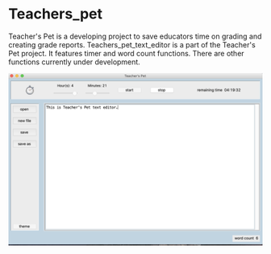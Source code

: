 # Teachers_pet
Teacher's Pet is a developing project to save educators time on grading and creating grade reports.
Teachers_pet_text_editor is a part of the Teacher's Pet project. It features timer and word count functions. 
There are other functions currently under development.

![layout of editor](screenshots/layout.png)

